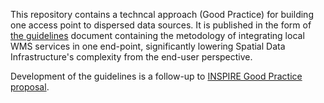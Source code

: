 This repository contains a techncal approach (Good Practice) for building one access point to dispersed data sources. It is published in the form of [the guidelines](https://github.com/marty1357/gp-single-access-point/blob/main/gp-single-access-point.md) document containing the metodology of integrating local WMS services in one end-point, significantly lowering Spatial Data Infrastructure's complexity from the end-user perspective.

Development of the guidelines is a follow-up to [INSPIRE Good Practice proposal](https://inspire.ec.europa.eu/good-practice/building-one-access-point-dispersed-data-sources).
